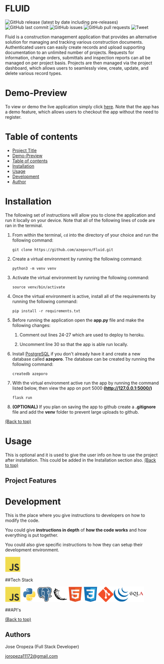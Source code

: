 

# FLUID

![GitHub release (latest by date including pre-releases)](https://img.shields.io/github/v/release/navendu-pottekkat/awesome-readme?include_prereleases) 
![GitHub last commit](https://img.shields.io/github/last-commit/navendu-pottekkat/awesome-readme)
![GitHub issues](https://img.shields.io/github/issues-raw/navendu-pottekkat/awesome-readme)
![GitHub pull requests](https://img.shields.io/github/issues-pr/navendu-pottekkat/awesome-readme)
![Tweet](https://img.shields.io/twitter/url?style=flat-square&logo=twitter&url=https%3A%2F%2Fnavendu.me%2Fnsfw-filter%2Findex.html) 



Fluid is a construction management application that provides an alternative solution for managing and tracking various construction documents. Authenticated users can easily create records and upload supporting documentation to an unlimited number of projects. Requests for information, change orders, submittals and inspection reports can all be managed on per project basis. Projects are then managed via the project dashboard, which allows users to seamlessly view, create, update, and delete various record types.

# Demo-Preview
To view or demo the live application simply click [here](https://fluid-construction-management.herokuapp.com/). Note that the app has a demo feature, which allows users to checkout the app without the need to register.

# Table of contents
- [Project Title](#project-title)
- [Demo-Preview](#demo-preview)
- [Table of contents](#table-of-contents)
- [Installation](#installation)
- [Usage](#usage)
- [Development](#development)
- [Author](#author)

# Installation

The following set of instructions will allow you to clone the application and run it locally on your device. Note that all of the following lines of code are ran in the terminal.

1. From within the terminal, `cd` into the directory of your choice and run the following command:

    ```
    git clone https://github.com/azeporo/Fluid.git
    ```

2. Create a virtual environment by running the following command: 
	
	```
	python3 -m venv venv
	```

3. Activate the virtual environment by running the following command:

	```
	source venv/bin/activate 
	```
	
4. Once the virtual environment is active, install all of the requirements by running the following command:

	```
	pip install -r requirements.txt
	```
	
5. Before running the application open the **app.py** file and make the following changes:
	
	1. Comment out lines 24-27 which are used to deploy to heroku.
	
	2. Uncomment line 30 so that the app is able run locally.
	
6. Install [PostgreSQL](https://www.postgresql.org/) if you don't already have it and create a new database called **azeporo**. The database can be created by running the following command:

	```
	createdb azeporo
	``` 

7. With the virtual environment active run the app by running the command listed below, then view the app on port 5000 **(http://127.0.0.1:5000/)**

	```
	flask run
	```

8. **(OPTIONAL)** If you plan on saving the app to github create a **.gitignore** file and add the **venv** folder to prevent large uploads to github.
	
[(Back to top)](#table-of-contents)

# Usage

This is optional and it is used to give the user info on how to use the project after installation. This could be added in the Installation section also.
[(Back to top)](#table-of-contents)

## Project Features

# Development
This is the place where you give instructions to developers on how to modify the code.

You could give **instructions in depth** of **how the code works** and how everything is put together.

You could also give specific instructions to how they can setup their development environment.

<img src="https://github.com/devicons/devicon/blob/master/icons/javascript/javascript-original.svg" alt="JavaScript Logo" height="50px" width="50px">

##Tech Stack

<img src="https://github.com/devicons/devicon/blob/master/icons/javascript/javascript-original.svg" alt="JavaScript Logo" height="50px" width="50px"> <img src="https://github.com/devicons/devicon/blob/master/icons/python/python-original.svg" alt="Python Logo" height="50px" width="50px"><img src="https://github.com/devicons/devicon/blob/master/icons/postgresql/postgresql-original.svg" alt="PostgreSQL Logo" height="50px" width="50px"><img src="https://github.com/devicons/devicon/blob/master/icons/flask/flask-original.svg" alt="Flask Logo" height="50px" width="50px"><img src="https://github.com/devicons/devicon/blob/master/icons/html5/html5-original.svg" alt="HTML Logo" height="50px" width="50px"><img src="https://github.com/devicons/devicon/blob/master/icons/css3/css3-original.svg" alt="CSS Logo" height="50px" width="50px"><img src="https://github.com/devicons/devicon/blob/master/icons/git/git-original.svg" alt="GIT Logo" height="50px" width="50px"><img src="https://github.com/devicons/devicon/blob/master/icons/jquery/jquery-original.svg" alt="JQuery Logo" height="50px" width="50px"><img src="https://github.com/devicons/devicon/blob/master/icons/sqlalchemy/sqlalchemy-original.svg" alt="SQLAlchemy Logo" height="50px" width="50px">



##API's


[(Back to top)](#table-of-contents)

## Authors

Jose Oropeza (Full Stack Developer)

joropeza11172@gmail.com



